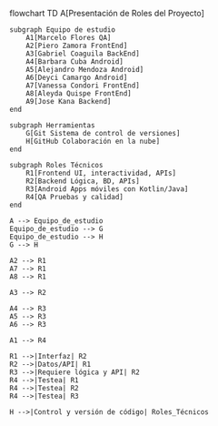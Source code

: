 flowchart TD
    A[Presentación de Roles del Proyecto]

    subgraph Equipo de estudio
        A1[Marcelo Flores QA]
        A2[Piero Zamora FrontEnd]
        A3[Gabriel Coaguila BackEnd]
        A4[Barbara Cuba Android]
        A5[Alejandro Mendoza Android]
        A6[Deyci Camargo Android]
        A7[Vanessa Condori FrontEnd]
        A8[Aleyda Quispe FrontEnd]
        A9[Jose Kana Backend]
    end

    subgraph Herramientas
        G[Git Sistema de control de versiones]
        H[GitHub Colaboración en la nube]
    end

    subgraph Roles Técnicos
        R1[Frontend UI, interactividad, APIs]
        R2[Backend Lógica, BD, APIs]
        R3[Android Apps móviles con Kotlin/Java]
        R4[QA Pruebas y calidad]
    end

    A --> Equipo_de_estudio
    Equipo_de_estudio --> G
    Equipo_de_estudio --> H
    G --> H

    A2 --> R1
    A7 --> R1
    A8 --> R1

    A3 --> R2

    A4 --> R3
    A5 --> R3
    A6 --> R3

    A1 --> R4

    R1 -->|Interfaz| R2
    R2 -->|Datos/API| R1
    R3 -->|Requiere lógica y API| R2
    R4 -->|Testea| R1
    R4 -->|Testea| R2
    R4 -->|Testea| R3

    H -->|Control y versión de código| Roles_Técnicos
